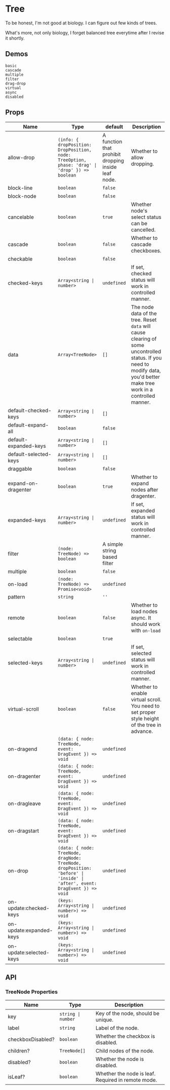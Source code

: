 # Tree

To be honest, I'm not good at biology. I can figure out few kinds of trees.

What's more, not only biology, I forget balanced tree everytime after I revise it shortly.

## Demos

```demo
basic
cascade
multiple
filter
drag-drop
virtual
async
disabled
```

## Props

| Name | Type | default | Description |
| --- | --- | --- | --- |
| allow-drop | `(info: { dropPosition: DropPosition, node: TreeOption, phase: 'drag' \| 'drop' }) => boolean` | A function that prohibit dropping inside leaf node. | Whether to allow dropping. |
| block-line | `boolean` | `false` |  |
| block-node | `boolean` | `false` |  |
| cancelable | `boolean` | `true` | Whether node's select status can be cancelled. |
| cascade | `boolean` | `false` | Whether to cascade checkboxes. |
| checkable | `boolean` | `false` |  |
| checked-keys | `Array<string \| number>` | `undefined` | If set, checked status will work in controlled manner. |
| data | `Array<TreeNode>` | `[]` | The node data of the tree. Reset `data` will cause clearing of some uncontrolled status. If you need to modify data, you'd better make tree work in a controlled manner. |
| default-checked-keys | `Array<string \| number>` | `[]` |  |
| default-expand-all | `boolean` | `false` |  |
| default-expanded-keys | `Array<string \| number>` | `[]` |  |
| default-selected-keys | `Array<string \| number>` | `[]` |  |
| draggable | `boolean` | `false` |  |
| expand-on-dragenter | `boolean` | `true` | Whether to expand nodes after dragenter. |
| expanded-keys | `Array<string \| number>` | `undefined` | If set, expanded status will work in controlled manner. |
| filter | `(node: TreeNode) => boolean` | A simple string based filter |  |
| multiple | `boolean` | `false` |  |
| on-load | `(node: TreeNode) => Promise<void>` | `undefined` |  |
| pattern | `string` | `''` |  |
| remote | `boolean` | `false` | Whether to load nodes async. It should work with `on-load` |
| selectable | `boolean` | `true` |  |
| selected-keys | `Array<string \| number>` | `undefined` | If set, selected status will work in controlled manner. |
| virtual-scroll | `boolean` | `false` | Whether to enable virtual scroll. You need to set proper style height of the tree in advance. |
| on-dragend | `(data: { node: TreeNode, event: DragEvent }) => void` | `undefined` |  |
| on-dragenter | `(data: { node: TreeNode, event: DragEvent }) => void` | `undefined` |  |
| on-dragleave | `(data: { node: TreeNode, event: DragEvent }) => void` | `undefined` |  |
| on-dragstart | `(data: { node: TreeNode, event: DragEvent }) => void` | `undefined` |  |
| on-drop | `(data: { node: TreeNode, dragNode: TreeNode, dropPosition: 'before' \| 'inside' \| 'after', event: DragEvent }) => void` | `undefined` |  |
| on-update:checked-keys | `(keys: Array<string \| number>) => void` | `undefined` |  |
| on-update:expanded-keys | `(keys: Array<string \| number>) => void` | `undefined` |  |
| on-update:selected-keys | `(keys: Array<string \| number>) => void` | `undefined` |  |

## API

### TreeNode Properties

| Name | Type | Description |
| --- | --- | --- |
| key | `string \| number` | Key of the node, should be unique. |
| label | `string` | Label of the node. |
| checkboxDisabled? | `boolean` | Whether the checkbox is disabled. |
| children? | `TreeNode[]` | Child nodes of the node. |
| disabled? | `boolean` | Whether the node is disabled. |
| isLeaf? | `boolean` | Whether the node is leaf. Required in remote mode. |
